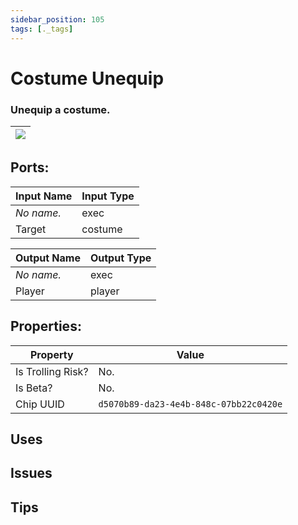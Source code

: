 ```yaml
---
sidebar_position: 105
tags: [._tags]
---
```


# Costume Unequip


### Unequip a costume.

| ![](https://images-ext-2.discordapp.net/external/MPmIaQzlEPmgGWlgi-WxBBXt0Bjv_zWPkg1y1f_sy3s/https/www.recroomcircuits.com/image/circuit/absolute-value?width=206&height=108) |
|-----|

## Ports:

| Input Name | Input Type |
|-----------|-----------|
| *No name.* | exec |
| Target | costume |

| Output Name | Output Type |
|-----------|-----------|
| *No name.* | exec |
| Player | player |

## Properties:

| Property  | Value |
|-------------------|-----------|
| Is Trolling Risk? | No. |
| Is Beta? | No. |
| Chip UUID | `d5070b89-da23-4e4b-848c-07bb22c0420e` |

## Uses

## Issues

## Tips